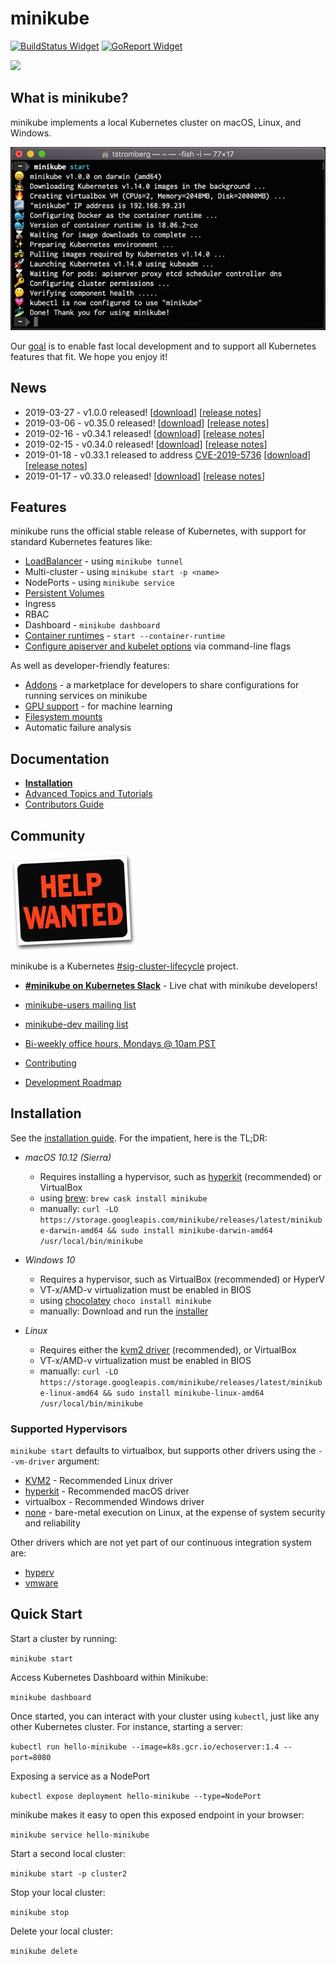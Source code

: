 # minikube

[![BuildStatus Widget]][BuildStatus Result]
[![GoReport Widget]][GoReport Status]

[BuildStatus Result]: https://travis-ci.org/kubernetes/minikube
[BuildStatus Widget]: https://travis-ci.org/kubernetes/minikube.svg?branch=master

[GoReport Status]: https://goreportcard.com/report/github.com/kubernetes/minikube
[GoReport Widget]: https://goreportcard.com/badge/github.com/kubernetes/minikube

<img src="https://github.com/kubernetes/minikube/raw/master/images/logo/logo.png" width="100">

## What is minikube?

minikube implements a local Kubernetes cluster on macOS, Linux, and Windows.

![screenshot](/images/start.jpg)

Our [goal](https://github.com/kubernetes/minikube/blob/master/docs/contributors/principles.md) is to enable fast local development and to support all Kubernetes features that fit. We hope you enjoy it!

## News

* 2019-03-27 - v1.0.0 released! [[download](https://github.com/kubernetes/minikube/releases/tag/v1.0.0)] [[release notes](https://github.com/kubernetes/minikube/blob/master/CHANGELOG.md#version-1000---2019-03-27)]
* 2019-03-06 - v0.35.0 released! [[download](https://github.com/kubernetes/minikube/releases/tag/v0.35.0)] [[release notes](https://github.com/kubernetes/minikube/blob/master/CHANGELOG.md#version-0350---2019-03-06)]
* 2019-02-16 - v0.34.1 released! [[download](https://github.com/kubernetes/minikube/releases/tag/v0.34.1)] [[release notes](https://github.com/kubernetes/minikube/blob/master/CHANGELOG.md#version-0341---2019-02-16)]
* 2019-02-15 - v0.34.0 released! [[download](https://github.com/kubernetes/minikube/releases/tag/v0.34.0)] [[release notes](https://github.com/kubernetes/minikube/blob/master/CHANGELOG.md#version-0340---2019-02-15)]
* 2019-01-18 - v0.33.1 released to address [CVE-2019-5736](https://www.openwall.com/lists/oss-security/2019/02/11/2) [[download](https://github.com/kubernetes/minikube/releases/tag/v0.33.1)] [[release notes](https://github.com/kubernetes/minikube/blob/master/CHANGELOG.md#version-0331---2019-01-18)]
* 2019-01-17 - v0.33.0 released! [[download](https://github.com/kubernetes/minikube/releases/tag/v0.33.0)] [[release notes](https://github.com/kubernetes/minikube/blob/master/CHANGELOG.md#version-0330---2019-01-17)]

## Features

minikube runs the official stable release of Kubernetes, with support for standard Kubernetes features like:

* [LoadBalancer](https://github.com/kubernetes/minikube/blob/master/docs/tunnel.md) - using `minikube tunnel`
* Multi-cluster - using `minikube start -p <name>`
* NodePorts - using `minikube service`
* [Persistent Volumes](https://github.com/kubernetes/minikube/blob/master/docs/persistent_volumes.md)
* Ingress
* RBAC
* Dashboard - `minikube dashboard`
* [Container runtimes](https://github.com/kubernetes/minikube/blob/master/docs/alternative_runtimes.md) - `start --container-runtime`
* [Configure apiserver and kubelet options](https://github.com/kubernetes/minikube/blob/master/docs/configuring_kubernetes.md) via command-line flags

As well as developer-friendly features:

* [Addons](https://github.com/kubernetes/minikube/blob/master/docs/addons.md) - a marketplace for developers to share configurations for running services on minikube
* [GPU support](https://github.com/kubernetes/minikube/blob/master/docs/gpu.md) - for machine learning
* [Filesystem mounts](https://github.com/kubernetes/minikube/blob/master/docs/host_folder_mount.md)
* Automatic failure analysis

## Documentation

* [**Installation**](https://kubernetes.io/docs/tasks/tools/install-minikube/)
* [Advanced Topics and Tutorials](https://github.com/kubernetes/minikube/blob/master/docs/README.md)
* [Contributors Guide](https://github.com/kubernetes/minikube/blob/master/docs/contributors/README.md)

## Community

![Help Wanted!](/images/help_wanted.jpg)

minikube is a Kubernetes [#sig-cluster-lifecycle](https://github.com/kubernetes/community/tree/master/sig-cluster-lifecycle)  project.

* [**#minikube on Kubernetes Slack**](https://kubernetes.slack.com) - Live chat with minikube developers!
* [minikube-users mailing list](https://groups.google.com/forum/#!forum/minikube-users)
* [minikube-dev mailing list](https://groups.google.com/forum/#!forum/minikube-dev)
* [Bi-weekly office hours, Mondays @ 10am PST](https://tinyurl.com/minikube-oh)

* [Contributing](https://github.com/kubernetes/minikube/blob/master/CONTRIBUTING.md)
* [Development Roadmap](https://github.com/kubernetes/minikube/blob/master/docs/contributors/roadmap.md)

## Installation

See the [installation guide](https://kubernetes.io/docs/tasks/tools/install-minikube/). For the impatient, here is the TL;DR:

* *macOS 10.12 (Sierra)*
  * Requires installing a hypervisor, such as [hyperkit](https://github.com/kubernetes/minikube/blob/master/docs/drivers.md#hyperkit-driver) (recommended) or VirtualBox
  * using [brew](https://brew.sh/): `brew cask install minikube`
  * manually: `curl -LO https://storage.googleapis.com/minikube/releases/latest/minikube-darwin-amd64 && sudo install minikube-darwin-amd64 /usr/local/bin/minikube`

* *Windows 10*
  * Requires a hypervisor, such as VirtualBox (recommended) or HyperV
  * VT-x/AMD-v virtualization must be enabled in BIOS
  * using [chocolatey](https://chocolatey.org/) `choco install minikube`
  * manually: Download and run the [installer](https://storage.googleapis.com/minikube/releases/latest/minikube-installer.exe)

* *Linux*
  * Requires either the [kvm2 driver](https://github.com/kubernetes/minikube/blob/master/docs/drivers.md#kvm2-driver) (recommended), or VirtualBox
  * VT-x/AMD-v virtualization must be enabled in BIOS
  * manually:  `curl -LO https://storage.googleapis.com/minikube/releases/latest/minikube-linux-amd64 && sudo install minikube-linux-amd64 /usr/local/bin/minikube`

### Supported Hypervisors

`minikube start` defaults to virtualbox, but supports other drivers using the `--vm-driver` argument:

* [KVM2](https://github.com/kubernetes/minikube/blob/master/docs/drivers.md#kvm2-driver) - Recommended Linux driver
* [hyperkit](https://github.com/kubernetes/minikube/blob/master/docs/drivers.md#hyperkit-driver) - Recommended macOS driver
* virtualbox - Recommended Windows driver
* [none](https://github.com/kubernetes/minikube/blob/master/docs/vmdriver-none.md) - bare-metal execution on Linux, at the expense of system security and reliability

Other drivers which are not yet part of our continuous integration system are:

* [hyperv](https://github.com/kubernetes/minikube/blob/master/docs/drivers.md#hyperV-driver)
* [vmware](https://github.com/kubernetes/minikube/blob/master/docs/drivers.md#vmware-unified-driver)

## Quick Start

Start a cluster by running:

`minikube start`

Access Kubernetes Dashboard within Minikube:

`minikube dashboard`

Once started, you can interact with your cluster using `kubectl`, just like any other Kubernetes cluster. For instance, starting a server:

`kubectl run hello-minikube --image=k8s.gcr.io/echoserver:1.4 --port=8080`

Exposing a service as a NodePort

`kubectl expose deployment hello-minikube --type=NodePort`

minikube makes it easy to open this exposed endpoint in your browser:

`minikube service hello-minikube`

Start a second local cluster:

`minikube start -p cluster2`

Stop your local cluster:

`minikube stop`

Delete your local cluster:

`minikube delete`
